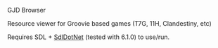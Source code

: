 GJD Browser

Resource viewer for Groovie based games (T7G, 11H, Clandestiny, etc)

Requires SDL + [SdlDotNet](http://cs-sdl.sourceforge.net/) (tested with 6.1.0) to use/run.  